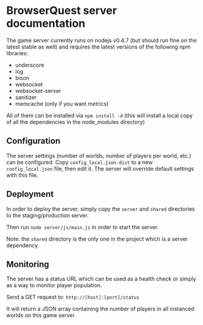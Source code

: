 # BrowserQuest server documentation

The game server currently runs on nodejs v0.4.7 (but should run fine on the latest stable as well) and requires the latest versions of the following npm libraries:

-   underscore
-   log
-   bison
-   websocket
-   websocket-server
-   sanitizer
-   memcache (only if you want metrics)

All of them can be installed via `npm install -d` (this will install a local copy of all the dependencies in the node_modules directory)

## Configuration

The server settings (number of worlds, number of players per world, etc.) can be configured.
Copy `config_local.json-dist` to a new `config_local.json` file, then edit it. The server will override default settings with this file.

## Deployment

In order to deploy the server, simply copy the `server` and `shared` directories to the staging/production server.

Then run `node server/js/main.js` in order to start the server.

Note: the `shared` directory is the only one in the project which is a server dependency.

## Monitoring

The server has a status URL which can be used as a health check or simply as a way to monitor player population.

Send a GET request to: `http://[host]:[port]/status`

It will return a JSON array containing the number of players in all instanced worlds on this game server.
